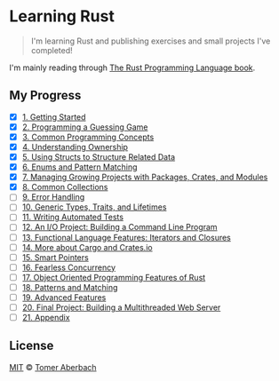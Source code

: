# Learning Rust

> I'm learning Rust and publishing exercises and small projects I've completed!

I'm mainly reading through [The Rust Programming Language book](https://doc.rust-lang.org/stable/book).

## My Progress

- [x] [1. Getting Started](https://doc.rust-lang.org/book/ch01-00-getting-started.html)
- [x] [2. Programming a Guessing Game](https://doc.rust-lang.org/book/ch02-00-guessing-game-tutorial.html)
- [x] [3. Common Programming Concepts](https://doc.rust-lang.org/book/ch03-00-common-programming-concepts.html)
- [x] [4. Understanding Ownership](https://doc.rust-lang.org/book/ch04-00-understanding-ownership.html)
- [x] [5. Using Structs to Structure Related Data](https://doc.rust-lang.org/book/ch05-00-structs.html)
- [x] [6. Enums and Pattern Matching](https://doc.rust-lang.org/book/ch06-00-enums.html)
- [x] [7. Managing Growing Projects with Packages, Crates, and Modules](https://doc.rust-lang.org/book/ch07-00-managing-growing-projects-with-packages-crates-and-modules.html)
- [x] [8. Common Collections](https://doc.rust-lang.org/book/ch08-00-common-collections.html)
- [ ] [9. Error Handling](https://doc.rust-lang.org/book/ch09-00-error-handling.html)
- [ ] [10. Generic Types, Traits, and Lifetimes](https://doc.rust-lang.org/book/ch10-00-generics.html)
- [ ] [11. Writing Automated Tests](https://doc.rust-lang.org/book/ch11-00-testing.html)
- [ ] [12. An I/O Project: Building a Command Line Program](https://doc.rust-lang.org/book/ch12-00-an-io-project.html)
- [ ] [13. Functional Language Features: Iterators and Closures](https://doc.rust-lang.org/book/ch13-00-functional-features.html)
- [ ] [14. More about Cargo and Crates.io](https://doc.rust-lang.org/book/ch14-00-more-about-cargo.html)
- [ ] [15. Smart Pointers](https://doc.rust-lang.org/book/ch15-00-smart-pointers.html)
- [ ] [16. Fearless Concurrency](https://doc.rust-lang.org/book/ch16-00-concurrency.html)
- [ ] [17. Object Oriented Programming Features of Rust](https://doc.rust-lang.org/book/ch17-00-oop.html)
- [ ] [18. Patterns and Matching](https://doc.rust-lang.org/book/ch18-00-patterns.html)
- [ ] [19. Advanced Features](https://doc.rust-lang.org/book/ch19-00-advanced-features.html)
- [ ] [20. Final Project: Building a Multithreaded Web Server](https://doc.rust-lang.org/book/ch20-00-final-project-a-web-server.html)
- [ ] [21. Appendix](https://doc.rust-lang.org/book/appendix-00.html)

## License

[MIT](https://github.com/TomerAberbach/learning-rust/blob/master/license) © [Tomer Aberbach](https://github.com/TomerAberbach)
